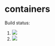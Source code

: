 # containers

Build status:

1. [![](https://github.com/JonathanContreras-bit/containers/workflows/tests-fibonacci/badge.svg)](https://github.com/JonathanContreras-bit/containers/actions?query=workflow%3Atests-fibonacci)
1. [![](https://github.com/JonathanContreras-bit/containers/workflows/tests-range/badge.svg)](https://github.com/JonathanContreras-bit/containers/actions?query=workflow%3Atests-range)
